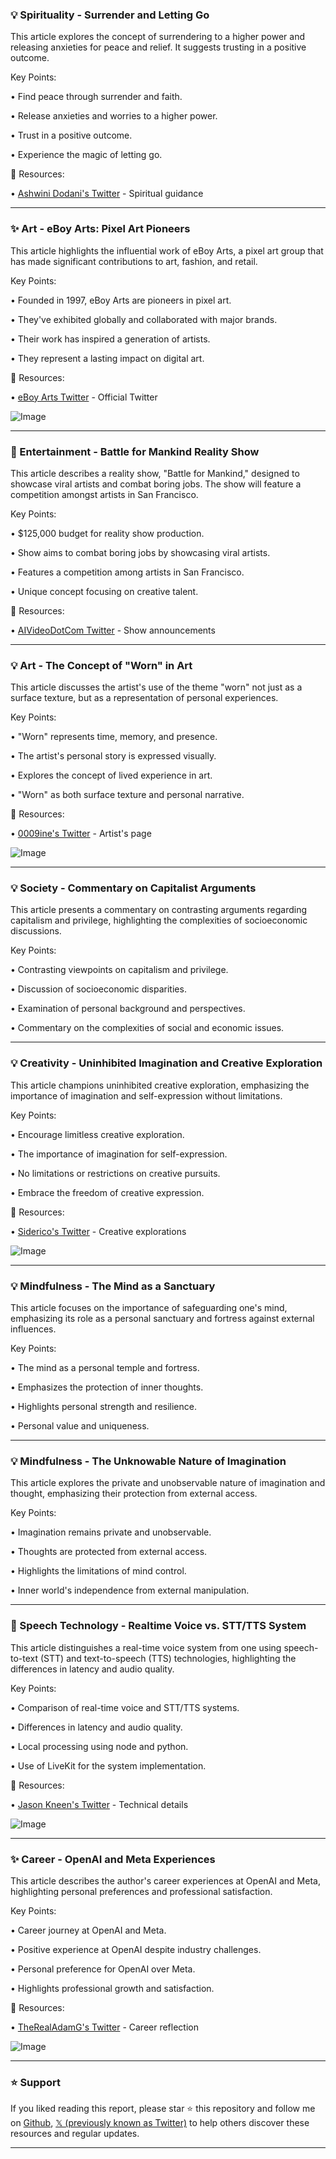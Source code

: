 ### 💡 Spirituality - Surrender and Letting Go

This article explores the concept of surrendering to a higher power and releasing anxieties for peace and relief.  It suggests trusting in a positive outcome.

Key Points:

• Find peace through surrender and faith.


• Release anxieties and worries to a higher power.


• Trust in a positive outcome.


• Experience the magic of letting go.


🔗 Resources:

• [Ashwini Dodani's Twitter](https://x.com/AshwiniDodani) - Spiritual guidance


---

### ✨ Art - eBoy Arts: Pixel Art Pioneers

This article highlights the influential work of eBoy Arts, a pixel art group that has made significant contributions to art, fashion, and retail.

Key Points:

• Founded in 1997, eBoy Arts are pioneers in pixel art.


• They've exhibited globally and collaborated with major brands.


• Their work has inspired a generation of artists.


• They represent a lasting impact on digital art.


🔗 Resources:

• [eBoy Arts Twitter](https://x.com/eBoyArts) - Official Twitter


![Image](https://pbs.twimg.com/amplify_video_thumb/1940112749360529408/img/PE8Ii9au1emQoI3S.jpg)


---

### 🚀 Entertainment - Battle for Mankind Reality Show

This article describes a reality show, "Battle for Mankind," designed to showcase viral artists and combat boring jobs. The show will feature a competition amongst artists in San Francisco.

Key Points:

• $125,000 budget for reality show production.


• Show aims to combat boring jobs by showcasing viral artists.


• Features a competition among artists in San Francisco.


• Unique concept focusing on creative talent.



🔗 Resources:

• [AIVideoDotCom Twitter](https://x.com/AIVideoDotCom) - Show announcements


---

### 💡 Art - The Concept of "Worn" in Art

This article discusses the artist's use of the theme "worn" not just as a surface texture, but as a representation of personal experiences.

Key Points:

• "Worn" represents time, memory, and presence.


• The artist's personal story is expressed visually.


• Explores the concept of lived experience in art.


• "Worn" as both surface texture and personal narrative.


🔗 Resources:

• [0009ine's Twitter](https://x.com/0009ine) - Artist's page


![Image](https://pbs.twimg.com/media/GuyM9cFWsAAs7kc?format=jpg&name=small)


---

### 💡 Society - Commentary on Capitalist Arguments

This article presents a commentary on contrasting arguments regarding capitalism and privilege, highlighting the complexities of socioeconomic discussions.

Key Points:

• Contrasting viewpoints on capitalism and privilege.


• Discussion of socioeconomic disparities.


• Examination of personal background and perspectives.


• Commentary on the complexities of social and economic issues.



---

### 💡 Creativity - Uninhibited Imagination and Creative Exploration

This article champions uninhibited creative exploration, emphasizing the importance of imagination and self-expression without limitations.

Key Points:

• Encourage limitless creative exploration.


• The importance of imagination for self-expression.


• No limitations or restrictions on creative pursuits.


• Embrace the freedom of creative expression.


🔗 Resources:

• [Siderico's Twitter](https://x.com/Siderico) - Creative explorations


![Image](https://pbs.twimg.com/media/GuynhYzXkAA2lqr?format=jpg&name=900x900)


---

### 💡 Mindfulness - The Mind as a Sanctuary

This article focuses on the importance of safeguarding one's mind, emphasizing its role as a personal sanctuary and fortress against external influences.

Key Points:

• The mind as a personal temple and fortress.


• Emphasizes the protection of inner thoughts.


• Highlights personal strength and resilience.


• Personal value and uniqueness.



---

### 💡 Mindfulness - The Unknowable Nature of Imagination

This article explores the private and unobservable nature of imagination and thought, emphasizing their protection from external access.

Key Points:

• Imagination remains private and unobservable.


• Thoughts are protected from external access.


• Highlights the limitations of mind control.


• Inner world's independence from external manipulation.



---

### 🤖  Speech Technology - Realtime Voice vs. STT/TTS System

This article distinguishes a real-time voice system from one using speech-to-text (STT) and text-to-speech (TTS) technologies, highlighting the differences in latency and audio quality.

Key Points:

• Comparison of real-time voice and STT/TTS systems.


• Differences in latency and audio quality.


• Local processing using node and python.


• Use of LiveKit for the system implementation.


🔗 Resources:

• [Jason Kneen's Twitter](https://x.com/jasonkneen) - Technical details


![Image](https://pbs.twimg.com/amplify_video_thumb/1939612359871352832/img/cwh4HG61qu4EWJJT.jpg)


---

### ✨ Career -  OpenAI and Meta Experiences

This article describes the author's career experiences at OpenAI and Meta, highlighting personal preferences and professional satisfaction.

Key Points:

• Career journey at OpenAI and Meta.


• Positive experience at OpenAI despite industry challenges.


• Personal preference for OpenAI over Meta.


• Highlights professional growth and satisfaction.


🔗 Resources:

• [TheRealAdamG's Twitter](https://x.com/TheRealAdamG) - Career reflection


![Image](https://pbs.twimg.com/media/Guyb0sNXsAAkyvI?format=jpg&name=small)


---

### ⭐️ Support

If you liked reading this report, please star ⭐️ this repository and follow me on [Github](https://github.com/Drix10), [𝕏 (previously known as Twitter)](https://x.com/DRIX_10_) to help others discover these resources and regular updates.

---